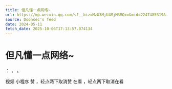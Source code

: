 ```yaml
---
title: 但凡懂一点网络~
url: https://mp.weixin.qq.com/s?__biz=MzU3MjU4MjM3MQ==&mid=2247485319&idx=2&sn=f699200d7b8ed31d8e041c3cbb748c89
source: Doonsec's feed
date: 2024-05-11
fetch_date: 2025-10-06T17:13:57.074134
---
```


# 但凡懂一点网络~

：
，
。

视频
小程序
赞
，轻点两下取消赞
在看
，轻点两下取消在看